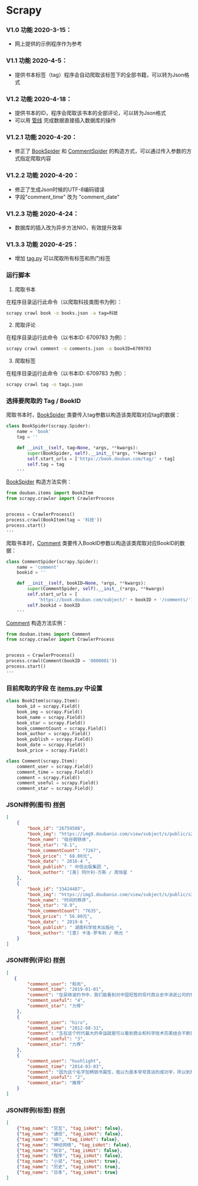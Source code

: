 # Scrapy
### V1.0 功能 2020-3-15：
- 网上提供的示例程序作为参考

### V1.1 功能 2020-4-5：
- 提供书本标签（tag）程序会自动爬取该标签下的全部书籍，可以转为Json格式

### V1.2 功能 2020-4-18：
- 提供书本的ID，程序会爬取该书本的全部评论，可以转为Json格式
- 可以用 [管线](douban/douban/pipelines.py) 完成数据直接插入数据库的操作

### V1.2.1 功能 2020-4-20：
- 修正了 [BookSpider](douban/douban/spiders/book.py) 和 [CommentSpider](douban/douban/spiders/comment.py) 的构造方式，可以通过传入参数的方式指定爬取内容

### V1.2.2 功能 2020-4-20：
- 修正了生成Json时候的UTF-8编码错误
- 字段"comment_time" 改为 "comment_date"
  
### V1.2.3 功能 2020-4-24：
- 数据库的插入改为异步方法NIO，有效提升效率

### V1.3.3 功能 2020-4-25：
- 增加 [tag.py](douban/douban/spiders/tag.py) 可以爬取所有标签和热门标签

### 运行脚本

1. 爬取书本

在程序目录运行此命令（以爬取科技类图书为例）：

```bash
scrapy crawl book -o books.json -a tag=科技
```

2. 爬取评论

在程序目录运行此命令（以书本ID: 6709783 为例）：

```bash
scrapy crawl comment -o comments.json -a bookID=6709783
```

3. 爬取标签

在程序目录运行此命令（以书本ID: 6709783 为例）：

```bash
scrapy crawl tag -o tags.json
```

### 选择要爬取的 Tag / BookID 

爬取书本时，[BookSpider](douban/douban/spiders/book.py) 类要传入tag参数以构造该类爬取对应tag的数据：

```python
class BookSpider(scrapy.Spider):
    name = 'book'
    tag = ''

    def __init__(self, tag=None, *args, **kwargs):
        super(BookSpider, self).__init__(*args, **kwargs)
        self.start_urls = ['https://book.douban.com/tag/' + tag]
        self.tag = tag
    ···
```
[BookSpider](douban/douban/spiders/book.py) 构造方法实例：
```python
from douban.items import BookItem
from scrapy.crawler import CrawlerProcess


process = CrawlerProcess()
process.crawl(BookItem(tag = '科技'))
process.start()
···
```

爬取书本时，[Comment](douban/douban/spiders/comment.py) 类要传入BookID参数以构造该类爬取对应BookID的数据：

```python
class CommentSpider(scrapy.Spider):
    name = 'comment'
    bookid = ''

    def __init__(self, bookID=None, *args, **kwargs):
        super(CommentSpider, self).__init__(*args, **kwargs)
        self.start_urls = [
            'https://book.douban.com/subject/' + bookID + '/comments/']
        self.bookid = bookID
    ···
```

[Comment](douban/douban/spiders/comment.py) 构造方法实例：
```python
from douban.items import Comment
from scrapy.crawler import CrawlerProcess


process = CrawlerProcess()
process.crawl(Comment(bookID = '0000001'))
process.start()
···
```

### 目前爬取的字段 在 [items.py](https://github.com/Douban-spider-by-Pipixie/Scrapy/blob/master/douban/douban/items.py) 中设置

```python
class BookItem(scrapy.Item):
    book_id = scrapy.Field()
    book_img = scrapy.Field()
    book_name = scrapy.Field()
    book_star = scrapy.Field()
    book_commentCount = scrapy.Field()
    book_author = scrapy.Field()
    book_publish = scrapy.Field()
    book_date = scrapy.Field()
    book_price = scrapy.Field()

class Comment(scrapy.Item):
    comment_user = scrapy.Field()
    comment_time = scrapy.Field()
    comment = scrapy.Field()
    comment_useful = scrapy.Field()
    comment_star = scrapy.Field()
```

### JSON样例(图书) [样例](https://github.com/Douban-spider-by-Pipixie/Scrapy/blob/master/douban/books.json)
```json
[
    {
        "book_id": "26759508",
        "book_img": "https://img9.doubanio.com/view/subject/s/public/s28571694.jpg",
        "book_name": "硅谷钢铁侠",
        "book_star": "8.1",
        "book_commentCount": "7267",
        "book_price": " 68.00元",
        "book_date": " 2016-4 ",
        "book_publish": " 中信出版集团 ",
        "book_author": "[美] 阿什利·万斯 / 周恒星 "
    },
    {
        "book_id": "33424487",
        "book_img": "https://img3.doubanio.com/view/subject/s/public/s32332471.jpg",
        "book_name": "时间的秩序",
        "book_star": "8.9",
        "book_commentCount": "7635",
        "book_price": " 56.00元",
        "book_date": " 2019-6 ",
        "book_publish": " 湖南科学技术出版社 ",
        "book_author": "[意] 卡洛·罗韦利 / 杨光 "
    }
]
```

### JSON样例(评论) [样例](https://github.com/Douban-spider-by-Pipixie/Scrapy/blob/master/douban/comments.json)
```json
[
   {
        "comment_user": "和尚",
        "comment_time": "2019-01-01",
        "comment": "在吴晓波的书中，我们能看到对中国短暂的现代商业史中消逝公司的惋惜，实际上我们也常假设：某某公司若还存在会如何。但世间没有如果，这本书给了一个很独特的视角：“一个公司的死亡是对社会最后的一次贡献”。既然一个公司无法再适应，那能通过自身的消逝为后来者提供警示和腾出市场资源，伤害的是自己，但有利于整个社会。这个自由主义十足的观点，也适用于我们这个正在极度变化和充满竞争中社会的每个个体。",
        "comment_useful": "4",
        "comment_star": "力荐"
    },
    {
        "comment_user": "hiro",
        "comment_time": "2012-08-31",
        "comment": "生在这个时代最大的幸运就是可以看到商业和科学技术完美结合不断的改变这个世界的面貌，不断的改变我们的生活方式。   吴军博士不断的说能赶上科技发展的浪潮便不枉此生，每次读到这，心里都很不受用。",
        "comment_useful": "3",
        "comment_star": "力荐"
    },
    {
        "comment_user": "hushlight",
        "comment_time": "2014-03-03",
        "comment": "因为这个名字加畅销书属性，我以为是本夸夸其谈的成功学，所以到现在才看完。蛮有意思的IT史，文笔朴实生动。批评的声音多指此书结论过于简略，细节失之确凿，没有一手材料。我嚼着这书本来定位也不是商学院案例分析，几十块钱能让你知道以前不知道的东西，还想要什么啊",
        "comment_useful": "2",
        "comment_star": "推荐"
    }
]
```

### JSON样例(标签) [样例](douban/tags.json)
```json
[
    {"tag_name": "交互", "tag_isHot": false},
    {"tag_name": "通信", "tag_isHot": false},
    {"tag_name": "UE", "tag_isHot": false},
    {"tag_name": "神经网络", "tag_isHot": false},
    {"tag_name": "UCD", "tag_isHot": false},
    {"tag_name": "程序", "tag_isHot": false},
    {"tag_name": "小说", "tag_isHot": true},
    {"tag_name": "历史", "tag_isHot": true},
    {"tag_name": "日本", "tag_isHot": true}
]
```
